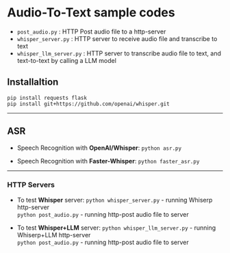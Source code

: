 # Audio-To-Text sample codes

* `post_audio.py` : HTTP Post audio file to a http-server
* `whisper_server.py` : HTTP server to receive audio file and transcribe to text
* `whisper_llm_server.py` : HTTP server to transcribe audio file to text, and text-to-text by calling a LLM model
  
## Installaltion
`pip install requests flask`<br>
`pip install git+https://github.com/openai/whisper.git`<br>

---
## ASR

* Speech Recognition with **OpenAI/Whisper**:
`python asr.py`<br>

* Speech Recognition with **Faster-Whisper**:
`python faster_asr.py`<br>

---
### HTTP Servers

* To test **Whisper** server:
`python whisper_server.py` - running Whiserp http-server<br>
`python post_audio.py` - running http-post audio file to server<br>

* To test **Whisper+LLM** server:
`python whisper_llm_server.py` - running Whiserp+LLM http-server<br>
`python post_audio.py` - running http-post audio file to server<br>

